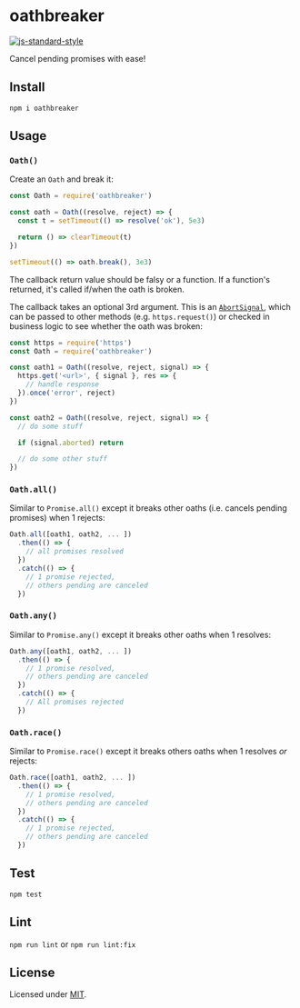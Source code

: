 # oathbreaker

[![js-standard-style](https://img.shields.io/badge/code%20style-standard-brightgreen.svg?style=flat)](https://standardjs.com/)

Cancel pending promises with ease!

## Install

`npm i oathbreaker`

## Usage

### `Oath()`

Create an `Oath` and break it:

```js
const Oath = require('oathbreaker')

const oath = Oath((resolve, reject) => {
  const t = setTimeout(() => resolve('ok'), 5e3)

  return () => clearTimeout(t)
})

setTimeout(() => oath.break(), 3e3)
```

The callback return value should be falsy or a function. If a function's returned, it's called if/when the oath is broken.

The callback takes an optional 3rd argument. This is an [`AbortSignal`](https://nodejs.org/docs/latest-v16.x/api/globals.html#class-abortsignal), which can be passed to other methods (e.g. `https.request()`) or checked in business logic to see whether the oath was broken:

```js
const https = require('https')
const Oath = require('oathbreaker')

const oath1 = Oath((resolve, reject, signal) => {
  https.get('<url>', { signal }, res => {
    // handle response
  }).once('error', reject)
})

const oath2 = Oath((resolve, reject, signal) => {
  // do some stuff

  if (signal.aborted) return

  // do some other stuff
})
```

### `Oath.all()`

Similar to `Promise.all()` except it breaks other oaths (i.e. cancels pending promises) when 1 rejects:

```js
Oath.all([oath1, oath2, ... ])
  .then(() => {
    // all promises resolved
  })
  .catch(() => {
    // 1 promise rejected,
    // others pending are canceled
  })
```

### `Oath.any()`

Similar to `Promise.any()` except it breaks other oaths when 1 resolves:

```js
Oath.any([oath1, oath2, ... ])
  .then(() => {
    // 1 promise resolved,
    // others pending are canceled
  })
  .catch(() => {
    // All promises rejected
  })
```

### `Oath.race()`

Similar to `Promise.race()` except it breaks others oaths when 1 resolves *or* rejects:

```js
Oath.race([oath1, oath2, ... ])
  .then(() => {
    // 1 promise resolved,
    // others pending are canceled
  })
  .catch(() => {
    // 1 promise rejected,
    // others pending are canceled
  })
```

## Test

`npm test`

## Lint

`npm run lint` or `npm run lint:fix`

## License

Licensed under [MIT](./LICENSE).
